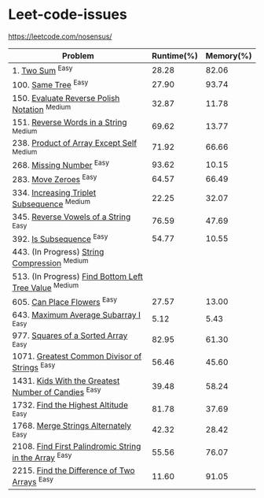 # Leet-code-issues
https://leetcode.com/nosensus/

|Problem|Runtime(%)|Memory(%)|
|--|--|--|
|1.    [Two Sum](Medium/TwoSum/Program.cs) <sup>Easy<sup>|28.28|82.06|
|100.  [Same Tree](Easy/SameTree/Program.cs) <sup>Easy<sup>|27.90|93.74|
|150.  [Evaluate Reverse Polish Notation](Medium/EvaluateReversePolishNotation/Program.cs) <sup>Medium<sup>|32.87|11.78|
|151.  [Reverse Words in a String](Medium/ReverseWordsInAString/Program.cs) <sup>Medium<sup>|69.62|13.77|
|238.  [Product of Array Except Self](Medium/ProductOfArrayExceptSelf/Program.cs) <sup>Medium<sup>|71.92|66.66|
|268.  [Missing Number](Easy/MissingNumber/Program.cs) <sup>Easy<sup>|93.62|10.15|
|283.  [Move Zeroes](Easy/MoveZeroes/Program.cs) <sup>Easy<sup>|64.57|66.49|
|334.  [Increasing Triplet Subsequence](Medium/IncreasingTripletSubsequence/Program.cs) <sup>Medium<sup>|22.25|32.07|
|345.  [Reverse Vowels of a String](Easy/ReverseVowelsOfAString/Program.cs) <sup>Easy<sup>|76.59|47.69|
|392.  [Is Subsequence](Easy/IsSubsequence/Program.cs) <sup>Easy<sup>|54.77|10.55|
|443.  (In Progress) [String Compression](Medium/StringCompression/Program.cs) <sup>Medium<sup>|||
|513.  (In Progress) [Find Bottom Left Tree Value](Medium/FindBottomLeftTreeValue/Program.cs) <sup>Medium<sup>|||
|605.  [Can Place Flowers](Easy/CanPlaceFlowers/Program.cs) <sup>Easy<sup>|27.57|13.00|
|643.  [Maximum Average Subarray I](Easy/MaximumAverageSubarrayI/Program.cs) <sup>Easy<sup>|5.12|5.43|
|977.  [Squares of a Sorted Array](Easy/SquaresOfASortedArray/Program.cs) <sup>Easy<sup>|82.95|61.30|
|1071. [Greatest Common Divisor of Strings](Easy/GreatestCommonDivisorOfStrings/Program.cs) <sup>Easy<sup>| 56.46 | 45.60 |
|1431. [Kids With the Greatest Number of Candies](Easy/KidsWithTheGreatestNumberOfCandies/Program.cs) <sup>Easy<sup>|39.48|58.24|
|1732. [Find the Highest Altitude](Easy/FindTheHighestAltitude/Program.cs) <sup>Easy<sup>|81.78|37.69|
|1768. [Merge Strings Alternately](Easy/MergeStringsAlternately/Program.cs) <sup>Easy<sup>| 42.32 | 28.42 |
|2108. [Find First Palindromic String in the Array](Easy/FindFirstPalindromicStringInTheArray/Program.cs) <sup>Easy<sup>|55.56|76.07|
|2215. [Find the Difference of Two Arrays](Easy/FindTheDifferenceOfTwoArrays/Program.cs) <sup>Easy<sup>|11.60|91.05|